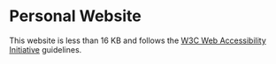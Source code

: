 # Personal Website

This website is less than 16 KB and follows the [W3C Web Accessibility Initiative](https://www.w3.org/WAI/fundamentals/accessibility-intro/) guidelines.